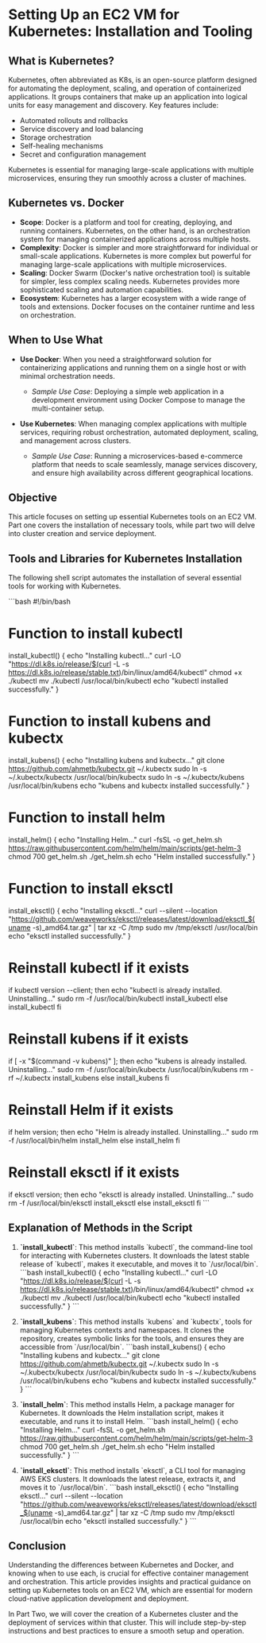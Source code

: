 
# Setting Up an EC2 VM for Kubernetes: Installation and Tooling

## What is Kubernetes?

Kubernetes, often abbreviated as K8s, is an open-source platform designed for automating the deployment, scaling, and operation of containerized applications. It groups containers that make up an application into logical units for easy management and discovery. Key features include:

- Automated rollouts and rollbacks
- Service discovery and load balancing
- Storage orchestration
- Self-healing mechanisms
- Secret and configuration management

Kubernetes is essential for managing large-scale applications with multiple microservices, ensuring they run smoothly across a cluster of machines.

## Kubernetes vs. Docker

- **Scope**: Docker is a platform and tool for creating, deploying, and running containers. Kubernetes, on the other hand, is an orchestration system for managing containerized applications across multiple hosts.
- **Complexity**: Docker is simpler and more straightforward for individual or small-scale applications. Kubernetes is more complex but powerful for managing large-scale applications with multiple microservices.
- **Scaling**: Docker Swarm (Docker's native orchestration tool) is suitable for simpler, less complex scaling needs. Kubernetes provides more sophisticated scaling and automation capabilities.
- **Ecosystem**: Kubernetes has a larger ecosystem with a wide range of tools and extensions. Docker focuses on the container runtime and less on orchestration.

## When to Use What

- **Use Docker**: When you need a straightforward solution for containerizing applications and running them on a single host or with minimal orchestration needs.
  - *Sample Use Case*: Deploying a simple web application in a development environment using Docker Compose to manage the multi-container setup.
  
- **Use Kubernetes**: When managing complex applications with multiple services, requiring robust orchestration, automated deployment, scaling, and management across clusters.
  - *Sample Use Case*: Running a microservices-based e-commerce platform that needs to scale seamlessly, manage services discovery, and ensure high availability across different geographical locations.

## Objective

This article focuses on setting up essential Kubernetes tools on an EC2 VM. Part one covers the installation of necessary tools, while part two will delve into cluster creation and service deployment.

## Tools and Libraries for Kubernetes Installation

The following shell script automates the installation of several essential tools for working with Kubernetes.

\`\`\`bash
#!/bin/bash

# Function to install kubectl
install_kubectl() {
    echo "Installing kubectl..."
    curl -LO "https://dl.k8s.io/release/$(curl -L -s https://dl.k8s.io/release/stable.txt)/bin/linux/amd64/kubectl"
    chmod +x ./kubectl
    mv ./kubectl /usr/local/bin/kubectl
    echo "kubectl installed successfully."
}

# Function to install kubens and kubectx
install_kubens() {
    echo "Installing kubens and kubectx..."
    git clone https://github.com/ahmetb/kubectx.git ~/.kubectx
    sudo ln -s ~/.kubectx/kubectx /usr/local/bin/kubectx
    sudo ln -s ~/.kubectx/kubens /usr/local/bin/kubens
    echo "kubens and kubectx installed successfully."
}

# Function to install helm
install_helm() {
    echo "Installing Helm..."
    curl -fsSL -o get_helm.sh https://raw.githubusercontent.com/helm/helm/main/scripts/get-helm-3
    chmod 700 get_helm.sh
    ./get_helm.sh
    echo "Helm installed successfully."
}

# Function to install eksctl
install_eksctl() {
    echo "Installing eksctl..."
    curl --silent --location "https://github.com/weaveworks/eksctl/releases/latest/download/eksctl_$(uname -s)_amd64.tar.gz" | tar xz -C /tmp
    sudo mv /tmp/eksctl /usr/local/bin
    echo "eksctl installed successfully."
}

# Reinstall kubectl if it exists
if kubectl version --client; then
    echo "kubectl is already installed. Uninstalling..."
    sudo rm -f /usr/local/bin/kubectl
    install_kubectl
else
    install_kubectl
fi

# Reinstall kubens if it exists
if [ -x "$(command -v kubens)" ]; then
    echo "kubens is already installed. Uninstalling..."
    sudo rm -f /usr/local/bin/kubectx /usr/local/bin/kubens
    rm -rf ~/.kubectx
    install_kubens
else
    install_kubens
fi

# Reinstall Helm if it exists
if helm version; then
    echo "Helm is already installed. Uninstalling..."
    sudo rm -f /usr/local/bin/helm
    install_helm
else
    install_helm
fi

# Reinstall eksctl if it exists
if eksctl version; then
    echo "eksctl is already installed. Uninstalling..."
    sudo rm -f /usr/local/bin/eksctl
    install_eksctl
else
    install_eksctl
fi
\`\`\`

## Explanation of Methods in the Script

1. **\`install_kubectl\`**: This method installs \`kubectl\`, the command-line tool for interacting with Kubernetes clusters. It downloads the latest stable release of \`kubectl\`, makes it executable, and moves it to \`/usr/local/bin\`.
    \`\`\`bash
    install_kubectl() {
        echo "Installing kubectl..."
        curl -LO "https://dl.k8s.io/release/$(curl -L -s https://dl.k8s.io/release/stable.txt)/bin/linux/amd64/kubectl"
        chmod +x ./kubectl
        mv ./kubectl /usr/local/bin/kubectl
        echo "kubectl installed successfully."
    }
    \`\`\`

2. **\`install_kubens\`**: This method installs \`kubens\` and \`kubectx\`, tools for managing Kubernetes contexts and namespaces. It clones the repository, creates symbolic links for the tools, and ensures they are accessible from \`/usr/local/bin\`.
    \`\`\`bash
    install_kubens() {
        echo "Installing kubens and kubectx..."
        git clone https://github.com/ahmetb/kubectx.git ~/.kubectx
        sudo ln -s ~/.kubectx/kubectx /usr/local/bin/kubectx
        sudo ln -s ~/.kubectx/kubens /usr/local/bin/kubens
        echo "kubens and kubectx installed successfully."
    }
    \`\`\`

3. **\`install_helm\`**: This method installs Helm, a package manager for Kubernetes. It downloads the Helm installation script, makes it executable, and runs it to install Helm.
    \`\`\`bash
    install_helm() {
        echo "Installing Helm..."
        curl -fsSL -o get_helm.sh https://raw.githubusercontent.com/helm/helm/main/scripts/get-helm-3
        chmod 700 get_helm.sh
        ./get_helm.sh
        echo "Helm installed successfully."
    }
    \`\`\`

4. **\`install_eksctl\`**: This method installs \`eksctl\`, a CLI tool for managing AWS EKS clusters. It downloads the latest release, extracts it, and moves it to \`/usr/local/bin\`.
    \`\`\`bash
    install_eksctl() {
        echo "Installing eksctl..."
        curl --silent --location "https://github.com/weaveworks/eksctl/releases/latest/download/eksctl_$(uname -s)_amd64.tar.gz" | tar xz -C /tmp
        sudo mv /tmp/eksctl /usr/local/bin
        echo "eksctl installed successfully."
    }
    \`\`\`

## Conclusion

Understanding the differences between Kubernetes and Docker, and knowing when to use each, is crucial for effective container management and orchestration. This article provides insights and practical guidance on setting up Kubernetes tools on an EC2 VM, which are essential for modern cloud-native application development and deployment.

In Part Two, we will cover the creation of a Kubernetes cluster and the deployment of services within that cluster. This will include step-by-step instructions and best practices to ensure a smooth setup and operation.
